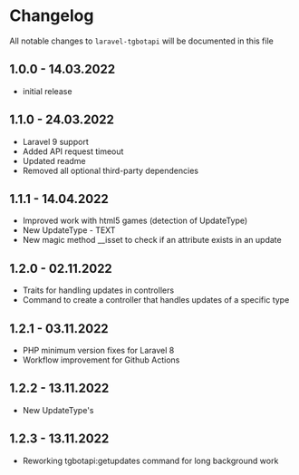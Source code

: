 # Changelog

All notable changes to `laravel-tgbotapi` will be documented in this file

## 1.0.0 - 14.03.2022

- initial release

## 1.1.0 - 24.03.2022

- Laravel 9 support
- Added API request timeout
- Updated readme
- Removed all optional third-party dependencies

## 1.1.1 - 14.04.2022

- Improved work with html5 games (detection of UpdateType)
- New UpdateType - TEXT
- New magic method __isset to check if an attribute exists in an update

## 1.2.0 - 02.11.2022

- Traits for handling updates in controllers
- Command to create a controller that handles updates of a specific type

## 1.2.1 - 03.11.2022

- PHP minimum version fixes for Laravel 8
- Workflow improvement for Github Actions

## 1.2.2 - 13.11.2022

- New UpdateType's

## 1.2.3 - 13.11.2022

- Reworking tgbotapi:getupdates command for long background work